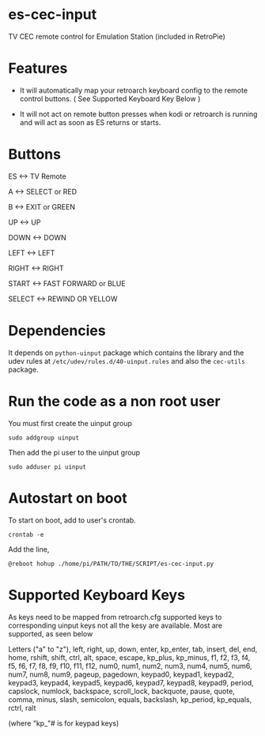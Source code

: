 # es-cec-input
TV CEC remote control for Emulation Station (included in RetroPie)

# Features

* It will automatically map your retroarch keyboard config to the remote control buttons. ( See Supported Keyboard Key Below )

* It will not act on remote button presses when kodi or retroarch is running and will act as soon as ES returns or starts.


# Buttons

ES       <->         TV Remote

A        <->        SELECT or RED

B        <->        EXIT or GREEN

UP       <->        UP

DOWN     <->        DOWN

LEFT     <->        LEFT

RIGHT    <->        RIGHT

START    <->        FAST FORWARD or BLUE

SELECT   <->        REWIND OR YELLOW

# Dependencies
It depends on `python-uinput` package which contains the library and the udev rules at 
`/etc/udev/rules.d/40-uinput.rules` and also the `cec-utils` package. 

# Run the code as a non root user
You must first create the uinput group 

`sudo addgroup uinput`

Then add the pi user to the uinput group

`sudo adduser pi uinput`

# Autostart on boot
To start on boot, add to user's crontab. 

`crontab -e`

Add the line,

`@reboot hohup ./home/pi/PATH/TO/THE/SCRIPT/es-cec-input.py`


# Supported Keyboard Keys

As keys need to be mapped from retroarch.cfg supported keys to corresponding uinput keys not all the kesy are available. Most are supported, as seen below


Letters ("a" to "z"), left, right, up, down, enter, kp_enter, tab, insert, del, end, home, rshift, shift, ctrl, alt, space, escape, kp_plus, kp_minus, f1, f2, f3, f4, f5, f6, f7, f8, f9, f10, f11, f12,  num0, num1, num2, num3, num4, num5, num6, num7, num8, num9, pageup, pagedown, keypad0, keypad1, keypad2, keypad3, keypad4, keypad5, keypad6, keypad7, keypad8, keypad9, period, capslock, numlock, backspace, scroll_lock, backquote, pause, quote, comma, minus, slash, semicolon, equals, backslash, kp_period, kp_equals, rctrl, ralt

(where "kp_"# is for keypad keys)
